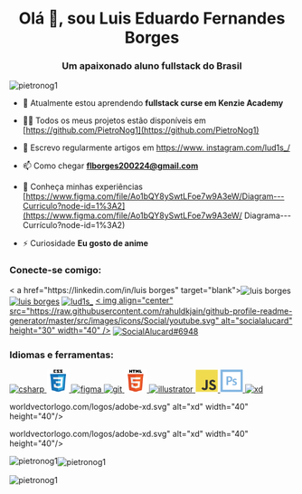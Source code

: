 <h1 align="center">Olá 👋, sou Luis Eduardo Fernandes Borges</h1>
<h3 align="center">Um apaixonado aluno fullstack do Brasil</h3>

<p align="left"> <img src="https://komarev.com/ghpvc/?username=pietronog1&label=Profile%20views&color=0e75b6&style=flat" alt="pietronog1" /> </p>

- 🌱 Atualmente estou aprendendo **fullstack curse em Kenzie Academy**

- 👨‍💻 Todos os meus projetos estão disponíveis em [https://github.com/PietroNog1](https://github.com/PietroNog1)

- 📝 Escrevo regularmente artigos em [https://www. instagram.com/lud1s_/](https://www.instagram.com/lud1s_/)

- 📫 Como chegar **flborges200224@gmail.com**

- 📄 Conheça minhas experiências [https://www.figma.com/file/Ao1bQY8ySwtLFoe7w9A3eW/Diagram---Curriculo?node-id=1%3A2](https://www.figma.com/file/Ao1bQY8ySwtLFoe7w9A3eW/ Diagrama---Currículo?node-id=1%3A2)

- ⚡ Curiosidade **Eu gosto de anime**

<h3 align="left">Conecte-se comigo:</h3>
<p align="left">
< a href="https://linkedin.com/in/luis borges" target="blank"><img align="center" src="https://raw.githubusercontent.com/rahuldkjain/github-profile-readme -generator/master/src/images/icons/Social/linked-in-alt.svg" alt="luis borges" height="30" width="40" /></a>
<a href="https://fb.com/luis borges" target="blank"><img align="center" src="https://raw.githubusercontent.com/rahuldkjain/github-profile-readme- generator/master/src/images/icons/Social/facebook.svg" alt="luis borges" height="30" width="40" /></a>
<a href="https://instagram.com /lud1s_" target="blank"><img align="center" src="https://raw.githubusercontent.com/rahuldkjain/github-profile-readme-generator/master/src/images/icons/Social/instagram .svg" alt="lud1s_" height="30" width="40" /></a>
<a href="https://www.youtube.com/c/socialalucard" target="blank">< img align="center" src="https://raw.githubusercontent.com/rahuldkjain/github-profile-readme-generator/master/src/images/icons/Social/youtube.svg" alt="socialalucard" height="30" width="40" /></a>
<a href="https://discord.gg/SocialAlucard#6948" target="blank"><img align="center" src="https://raw.githubusercontent.com/rahuldkjain/github-profile-readme -generator/master/src/images/icons/Social/discord.svg" alt="SocialAlucard#6948" height="30" width="40" /></a>
</p>

<h3 align="left ">Idiomas e ferramentas:</h3>
<p align="left"> <a href="https://www.w3schools.com/cs/" target="_blank" rel="noreferrer"> <img src="https://raw.githubusercontent. com/devicons/devicon/master/icons/csharp/csharp-original.svg" alt="csharp" width="40" height="40"/> </a> <a href="https://www. w3schools.com/css/" target="_blank" rel="noreferrer"> <img src="https://raw.githubusercontent.com/devicons/devicon/master/icons/css3/css3-original-wordmark.svg " alt="css3" width="40" height="40"/> </a> <a href="https://www.figma.com/" target="_blank" rel="noreferrer"> <img src="https://www.vectorlogo.zone/logos/figma/figma-icon.svg" alt="figma" width="40" height="40"/> </a> <a href=" https://git-scm.com/" target="_blank" rel="noreferrer"> <img src="https://www.vectorlogo.zone/logos/git-scm/git-scm-icon.svg " alt="git" width="40" height="40"/> </a> <a href="https://www.w3.org/html/" target="_blank" rel="noreferrer" > <img src="https://raw.githubusercontent.com/devicons/devicon/master/icons/html5/html5-original-wordmark.svg" alt="html5" width="40" height="40"/ > </a> <a href="https://www.adobe.com/in/products/illustrator.html" target="_blank" rel="noreferrer"> <img src="https://www.vectorlogo.zone/logos/adobe_illustrator/adobe_illustrator-icon.svg" alt="illustrator " width="40" height="40"/> </a> <a href="https://developer.mozilla.org/en-US/docs/Web/JavaScript" target="_blank" rel=" noreferrer"> <img src="https://raw.githubusercontent.com/devicons/devicon/master/icons/javascript/javascript-original.svg" alt="javascript" width="40" height="40"/ > </a> <a href="https://www.photoshop.com/en" target="_blank" rel="noreferrer"> <img src="https://raw.githubusercontent.com/devicons/devicon/master/icons/photoshop/photoshop-line.svg" alt="photoshop" width="40" height="40"/> </a> <a href="https:// www.adobe.com/products/xd.html" target="_blank" rel="noreferrer"> <img src="https://cdn.worldvectorlogo.com/logos/adobe-xd.svg" alt="xd " largura="40" altura="40"/> </a> </p>worldvectorlogo.com/logos/adobe-xd.svg" alt="xd" width="40" height="40"/> </a> </p>worldvectorlogo.com/logos/adobe-xd.svg" alt="xd" width="40" height="40"/> </a> </p>

<p><img align="left" src="https://github-readme-stats.vercel.app/api/top-langs?username=pietronog1&show_icons=true&locale=en&layout=compact" alt="pietronog1" /> </p>

<p> <img align="center" src="https://github-readme-stats.vercel.app/api?username=pietronog1&show_icons=true&locale=en" alt="pietronog1" /> </p>

<p><img align="center" src="https://github-readme-streak-stats.herokuapp.com/?user=pietronog1&" alt="pietronog1" /></p>
